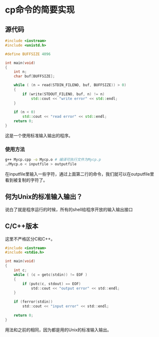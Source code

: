 # cp命令的简要实现

## 源代码

```cpp
#include <iostream>
#include <unistd.h>

#define BUFFSIZE 4096

int main(void)
{
    int n;
    char buf[BUFFSIZE];

    while ( (n = read(STDIN_FILENO, buf, BUFFSIZE)) > 0) 
    {
        if (write(STDOUT_FILENO, buf, n) != n)
            std::cout << "write error" << std::endl;
    }
    
    if (n < 0)
        std::cout << "read error" << std::endl;
    return 0;
}
```

这是一个使用标准输入输出的程序。

### 使用方法

```bash
g++ Mycp.cpp -o Mycp.o # 编译可执行文件为Mycp.p
./Mycp.o < inputfile > outputfile
```

在inputfile里输入一些字符，通过上面第二行的命令，我们就可以在outputfile里看到被复制的字符了。

## 何为Unix的标准输入输出？

说白了就是程序运行的时候，所有的shell给程序开放的输入输出接口

## C/C++版本

这里不严格区分C和C++。

```c
#include <iostream>
#include <stdio.h>

int main(void)
{
    int c;
    while ( (c = getc(stdin)) != EOF )
    {
        if (putc(c, stdout) == EOF)
            std::cout << "output error" << std::endl;
    }
    
    if (ferror(stdin))
        std::cout << "input error" << std::endl;
    
    return 0;
}
```

用法和之前的相同，因为都是用的Unix的标准输入输出。
